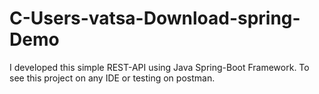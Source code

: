 # C-Users-vatsa-Download-spring-Demo
I developed this simple REST-API using Java Spring-Boot Framework. To see this project on any IDE or testing on postman.

